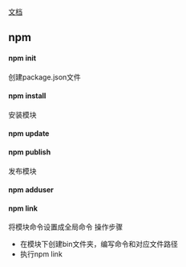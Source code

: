 [文档](https://docs.npmjs.com/getting-started/fixing-npm-permissions)  

## npm

#### npm init
创建package.json文件

#### npm install 
安装模块

#### npm update

#### npm publish
发布模块

#### npm adduser

#### npm link
将模块命令设置成全局命令
操作步骤
* 在模块下创建bin文件夹，编写命令和对应文件路径
* 执行npm link
